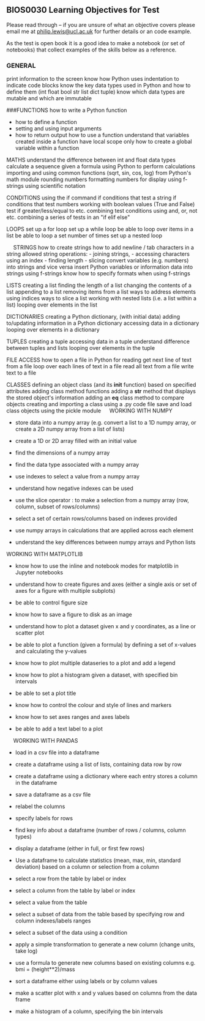 ## BIOS0030 Learning Objectives for Test

Please read through – if you are unsure of what an objective covers please email me at philip.lewis@ucl.ac.uk for further details or an code example. 

As the test is open book it is a good idea to make a notebook (or set of notebooks) that collect examples of the skills below as a reference.

### GENERAL

print information to the screen
know how Python uses indentation to indicate code blocks
know the key data types used in Python and how to define them (int float bool str list dict tuple)
know which data types are mutable and which are immutable

###FUNCTIONS
how to write a Python function
 - how to define a function
 - setting and using input arguments
 - how to return output
how to use a function
understand that variables created inside a function have local scope only
how to create a global variable within a function

MATHS
understand the difference between int and float data types
calculate a sequence given a formula
using Python to perform calculations
importing and using common functions (sqrt, sin, cos, log) from Python's math module
rounding numbers
formatting numbers for display using f-strings
using scientific notation

CONDITIONS
using the if command
if conditions that test a string
if conditions that test numbers
working with boolean values (True and False)
test if greater/less/equal to etc.
combining test conditions using and, or, not etc.
combining a series of tests in an "if elif else"

LOOPS
set up a for loop
set up a while loop
be able to loop over items in a list
be able to loop a set number of times
set up a nested loop

 
STRINGS
how to create strings
how to add newline / tab characters in a string
allowed string operations:
    - joining strings,
    - accessing characters using an index
    - finding length
    - slicing
convert variables (e.g. numbers) into strings and vice versa
insert Python variables or information data into strings using f-strings
know how to specify formats when using f-strings

LISTS
creating a list
finding the length of a list
changing the contents of a list
appending to a list
removing items from a list
ways to address elements using indices
ways to slice a list
working with nested lists (i.e. a list within a list)
looping over elements in the list

DICTIONARIES
creating a Python dictionary, (with initial data)
adding to/updating information in a Python dictionary
accessing data in a dictionary
looping over elements in a dictionary

TUPLES
creating a tuple
accessing data in a tuple
understand difference between tuples and lists
looping over elements in the tuple

FILE ACCESS
how to open a file in Python for reading
get next line of text from a file
loop over each lines of text in a file
read all text from a file
write text to a file

CLASSES 
defining an object class (and its __init__ function) based on specified attributes
adding class method functions
adding a __str__ method that displays the stored object's information
adding an  __eq__  class method to compare objects
creating and importing a class using a .py code file
save and load class objects using the pickle module
 
WORKING WITH NUMPY

- store data into a numpy array (e.g. convert a list to a 1D numpy array, or create a 2D numpy array from a list of lists)
- create a 1D or 2D array filled with an initial value

- find the dimensions of a numpy array
- find the data type associated with a numpy array

- use indexes to select a value from a numpy array
- understand how negative indexes can be used
- use the slice operator : to make a selection from a numpy array (row, column, subset of rows/columns)
- select a set of certain rows/columns based on indexes provided

- use numpy arrays in calculations that are applied across each element

- understand the key differences between numpy arrays and Python lists



WORKING WITH MATPLOTLIB

- know how to use the inline and notebook modes for matplotlib in Jupyter notebooks

- understand how to create figures and axes (either a single axis or set of axes for a figure with multiple subplots)
- be able to control figure size
- know how to save a figure to disk as an image

- understand how to plot a dataset given x and y coordinates, as a line or scatter plot
- be able to plot a function (given a formula) by defining a set of x-values and calculating the y-values
- know how to plot multiple dataseries to a plot and add a legend
- know how to plot a histogram given a dataset, with specified bin intervals

- be able to set a plot title
- know how to control the colour and style of lines and markers
- know how to set axes ranges and axes labels
- be able to add a text label to a plot


 
WORKING WITH PANDAS

- load in a csv file into a dataframe
- create a dataframe using a list of lists, containing data row by row
- create a dataframe using a dictionary where each entry stores a column in the dataframe
- save a dataframe as a csv file

- relabel the columns
- specify labels for rows

- find key info about a dataframe (number of rows / columns, column types)
- display a dataframe (either in full, or first few rows)

- Use a dataframe to calculate statistics (mean, max, min, standard deviation) based on a column or selection from a column

- select a row from the table by label or index
- select a column from the table by label or index
- select a value from the table
- select a subset of data from the table based by specifying row and column indexes/labels ranges

- select a subset of the data using a condition

- apply a simple transformation to generate a new column (change units, take log)
- use a formula to generate new columns based on existing columns e.g. bmi = (height**2)/mass

- sort a dataframe either using labels or by column values

- make a scatter plot with x and y values based on columns from the data frame
- make a histogram of a column, specifying the bin intervals



